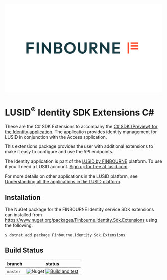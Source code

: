 ![LUSID_by_Finbourne](./resources/Finbourne_Logo_Teal.svg)

# LUSID<sup>®</sup> Identity SDK Extensions C#

These are the C# SDK Extensions to accompany the [C# SDK (Preview) for the Identity application](https://github.com/finbourne/identity-sdk-csharp-preview). The application provides identity management for LUSID in conjunction with the Access application.

This extensions package provides the user with additional extensions to make it easy to configure and use the API endpoints. 

The Identity application is part of the [LUSID by FINBOURNE](https://www.finbourne.com/lusid-technology) platform. To use it you'll need a LUSID account. [Sign up for free at lusid.com](https://www.lusid.com/app/signup).

For more details on other applications in the LUSID platform, see [Understanding all the applications in the LUSID platform](https://support.lusid.com/knowledgebase/article/KA-01787/en-us).

## Installation

The NuGet package for the FINBOURNE Identity service SDK extensions can installed from https://www.nuget.org/packages/Finbourne.Identity.Sdk.Extensions using the following:

```
$ dotnet add package Finbourne.Identity.Sdk.Extensions
```

## Build Status 

| branch | status |
| --- | --- |
| `master` | ![Nuget](https://img.shields.io/nuget/v/Finbourne.Identity.Sdk.Extensions?color=blue) [![Build and test](https://github.com/finbourne/identity-sdk-extensions-csharp/actions/workflows/build-and-test.yaml/badge.svg)](https://github.com/finbourne/identity-sdk-extensions-csharp/actions/workflows/build-and-test.yaml) |